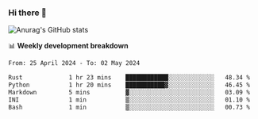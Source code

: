 ### Hi there 👋
![Anurag's GitHub stats](https://github-readme-stats.vercel.app/api?username=jami1024&show_icons=true&theme=radical)

📊 **Weekly development breakdown**
<!--START_SECTION:waka-->

```txt
From: 25 April 2024 - To: 02 May 2024

Rust             1 hr 23 mins    ████████████░░░░░░░░░░░░░   48.34 %
Python           1 hr 20 mins    ███████████▓░░░░░░░░░░░░░   46.45 %
Markdown         5 mins          ▓░░░░░░░░░░░░░░░░░░░░░░░░   03.09 %
INI              1 min           ▒░░░░░░░░░░░░░░░░░░░░░░░░   01.10 %
Bash             1 min           ▒░░░░░░░░░░░░░░░░░░░░░░░░   00.73 %
```

<!--END_SECTION:waka-->
<!--
**jami1024/jami1024** is a ✨ _special_ ✨ repository because its `README.md` (this file) appears on your GitHub profile.

Here are some ideas to get you started:

- 🔭 I’m currently working on ...
- 🌱 I’m currently learning ...
- 👯 I’m looking to collaborate on ...
- 🤔 I’m looking for help with ...
- 💬 Ask me about ...
- 📫 How to reach me: ...
- 😄 Pronouns: ...
- ⚡ Fun fact: ...
-->
